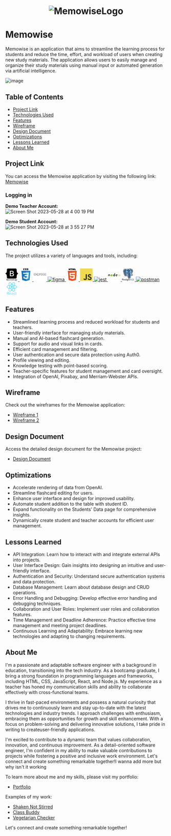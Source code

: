 <h1 align="center">
  <br>
<img src="https://i.imgur.com/hpUeyGf.png" alt="MemowiseLogo" width="200">
</h1>


# Memowise
Memowise is an application that aims to streamline the learning process for students and reduce the time, effort, and workload of users when creating new study materials. The application allows users to easily manage and organize their study materials using manual input or automated generation via artificial intelligence.

![image](https://github.com/Roshanell/Memowise/assets/96213223/45f396bb-6da5-41d0-80be-fb31eb25068f)




## Table of Contents
- [Project Link](#project-link)
- [Technologies Used](#technologies-used)
- [Features](#features)
- [Wireframe](#wireframe)
- [Design Document](#design-document)
- [Optimizations](#optimizations)
- [Lessons Learned](#lessons-learned)
- [About Me](#about-me)

## Project Link
You can access the Memowise application by visiting the following link: [Memowise](https://memowise.web.app/)


### Logging in

**Demo Teacher Account:** <br>
<img width="464" alt="Screen Shot 2023-05-28 at 4 00 19 PM" src="https://github.com/Roshanell/Memowise/assets/96213223/fcd6e990-4b65-4fbf-b39e-eb98b12eb173">


**Demo Student Account:** <br>
<img width="415" alt="Screen Shot 2023-05-28 at 3 55 27 PM" src="https://github.com/Roshanell/Memowise/assets/96213223/bb1b5d0c-6c60-404c-9d84-a8a48ddf163c">

## Technologies Used
 The project utilizes a variety of languages and tools, including: <br><br>

<p align="left"> <a href="https://getbootstrap.com" target="_blank" rel="noreferrer"> <img src="https://raw.githubusercontent.com/devicons/devicon/master/icons/bootstrap/bootstrap-plain-wordmark.svg" alt="bootstrap" width="40" height="40"/> </a> <a href="https://www.w3schools.com/css/" target="_blank" rel="noreferrer"> <img src="https://raw.githubusercontent.com/devicons/devicon/master/icons/css3/css3-original-wordmark.svg" alt="css3" width="40" height="40"/> </a> <a href="https://expressjs.com" target="_blank" rel="noreferrer"> <img src="https://raw.githubusercontent.com/devicons/devicon/master/icons/express/express-original-wordmark.svg" alt="express" width="40" height="40"/> </a> <a href="https://www.figma.com/" target="_blank" rel="noreferrer"> <img src="https://www.vectorlogo.zone/logos/figma/figma-icon.svg" alt="figma" width="40" height="40"/> </a> <a href="https://www.w3.org/html/" target="_blank" rel="noreferrer"> <img src="https://raw.githubusercontent.com/devicons/devicon/master/icons/html5/html5-original-wordmark.svg" alt="html5" width="40" height="40"/> </a> <a href="https://developer.mozilla.org/en-US/docs/Web/JavaScript" target="_blank" rel="noreferrer"> <img src="https://raw.githubusercontent.com/devicons/devicon/master/icons/javascript/javascript-original.svg" alt="javascript" width="40" height="40"/> </a> <a href="https://jestjs.io" target="_blank" rel="noreferrer"> <img src="https://www.vectorlogo.zone/logos/jestjsio/jestjsio-icon.svg" alt="jest" width="40" height="40"/> </a> <a href="https://nodejs.org" target="_blank" rel="noreferrer"> <img src="https://raw.githubusercontent.com/devicons/devicon/master/icons/nodejs/nodejs-original-wordmark.svg" alt="nodejs" width="40" height="40"/> </a> <a href="https://www.postgresql.org" target="_blank" rel="noreferrer"> <img src="https://raw.githubusercontent.com/devicons/devicon/master/icons/postgresql/postgresql-original-wordmark.svg" alt="postgresql" width="40" height="40"/> </a> <a href="https://postman.com" target="_blank" rel="noreferrer"> <img src="https://www.vectorlogo.zone/logos/getpostman/getpostman-icon.svg" alt="postman" width="40" height="40"/> </a> <a href="https://reactjs.org/" target="_blank" rel="noreferrer"> <img src="https://raw.githubusercontent.com/devicons/devicon/master/icons/react/react-original-wordmark.svg" alt="react" width="40" height="40"/> </a> </p>

## Features
- Streamlined learning process and reduced workload for students and teachers.
- User-friendly interface for managing study materials.
- Manual and AI-based flashcard generation.
- Support for audio and visual links in cards.
- Efficient card management and filtering.
- User authentication and secure data protection using Auth0.
- Profile viewing and editing.
- Knowledge testing with point-based scoring.
- Teacher-specific features for student management and card oversight.
- Integration of OpenAI, Pixabay, and Merriam-Webster APIs.

## Wireframe
Check out the wireframes for the Memowise application:
- [Wireframe 1](https://github.com/Roshanell/Memowize/assets/96213223/11e671b8-a831-43ea-856a-302dc0732d57)
- [Wireframe 2](https://github.com/Roshanell/Memowize/assets/96213223/2078ab78-3e5c-41fa-9921-66d3ec9ce025)

## Design Document
Access the detailed design document for the Memowise project:
- [Design Document](https://docs.google.com/document/d/1qEFzdITWw6q9pFZ_6FJIjBttkmBrJ9zswpNuLkqBYB8/edit?usp=sharing)

## Optimizations
- Accelerate rendering of data from OpenAI.
- Streamline flashcard editing for users.
- Enhance user interface and design for improved usability.
- Automate student addition to the table with student ID.
- Expand functionality on the Students' Data page for comprehensive insights.
- Dynamically create student and teacher accounts for efficient user management.

## Lessons Learned
- API Integration: Learn how to interact with and integrate external APIs into projects.
- User Interface Design: Gain insights into designing an intuitive and user-friendly interface.
- Authentication and Security: Understand secure authentication systems and data protection.
- Database Management: Learn about database design and CRUD operations.
- Error Handling and Debugging: Develop effective error handling and debugging techniques.
- Collaboration and User Roles: Implement user roles and collaboration features.
- Time Management and Deadline Adherence: Practice effective time management and meeting project deadlines.
- Continuous Learning and Adaptability: Embrace learning new technologies and adapting to changing requirements.

## About Me

I'm a passionate and adaptable software engineer with a background in education, transitioning into the tech industry. As a bootcamp graduate, I bring a strong foundation in programming languages and frameworks, including HTML, CSS, JavaScript, React, and Node.js. My experience as a teacher has honed my communication skills and ability to collaborate effectively with cross-functional teams.

I thrive in fast-paced environments and possess a natural curiosity that drives me to continuously learn and stay up-to-date with the latest technologies and industry trends. I approach challenges with enthusiasm, embracing them as opportunities for growth and skill enhancement. With a focus on problem-solving and delivering innovative solutions, I take pride in writing to createuser-friendly applications.

I'm excited to contribute to a dynamic team that values collaboration, innovation, and continuous improvement. As a detail-oriented software engineer, I'm confident in my ability to make valuable contributions to projects while fostering a positive and inclusive work environment. Let's connect and create something remarkable together!I wanna add more but why isn't it working



To learn more about me and my skills, please visit my portfolio:

- [Portfolio](https://roshanell.netlify.app/)

Examples of my work:
- [Shaken Not Stirred](https://shaken-not-stirred.netlify.app/)
- [Class Buddy](https://classbuddy.cyclic.app/)
- [Vegetarian Checker](https://vegetarianchecker.netlify.app/)

Let's connect and create something remarkable together!

